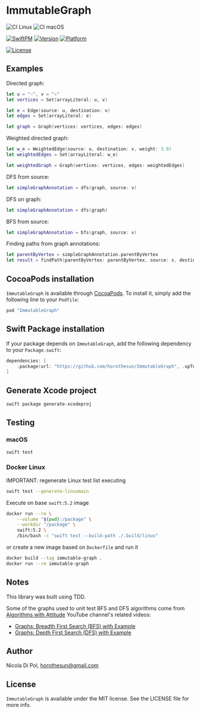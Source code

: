 # ImmutableGraph

![CI Linux](https://github.com/horothesun/ImmutableGraph/workflows/CI%20Linux/badge.svg)
![CI macOS](https://github.com/horothesun/ImmutableGraph/workflows/CI%20macOS/badge.svg)

[![SwiftPM](https://img.shields.io/badge/SwiftPM-Compatible-brightgreen.svg)](https://swift.org/package-manager/)
[![Version](https://img.shields.io/cocoapods/v/ImmutableGraph.svg?style=flat)](http://cocoapods.org/pods/ImmutableGraph)
[![Platform](https://img.shields.io/cocoapods/p/ImmutableGraph.svg?style=flat)](http://cocoapods.org/pods/ImmutableGraph)

[![License](https://img.shields.io/cocoapods/l/ImmutableGraph.svg?style=flat)](http://cocoapods.org/pods/ImmutableGraph)

## Examples

Directed graph:

```swift
let u = "☝️", v = "✌️"
let vertices = Set(arrayLiteral: u, v)

let e = Edge(source: u, destination: v)
let edges = Set(arrayLiteral: e)

let graph = Graph(vertices: vertices, edges: edges)
```

Weighted directed graph:

```swift
let w_e = WeightedEdge(source: u, destination: v, weight: 3.9)
let weightedEdges = Set(arrayLiteral: w_e)

let weightedGraph = Graph(vertices: vertices, edges: weightedEdges)
```

DFS from source:

```swift
let simpleGraphAnnotation = dfs(graph, source: v)
```

DFS on graph:

```swift
let simpleGraphAnnotation = dfs(graph)
```

BFS from source:

```swift
let simpleGraphAnnotation = bfs(graph, source: v)
```

Finding paths from graph annotations:

```swift
let parentByVertex = simpleGraphAnnotation.parentByVertex
let result = findPath(parentByVertex: parentByVertex, source: s, destination: d)
```

## CocoaPods installation

`ImmutableGraph` is available through [CocoaPods](http://cocoapods.org). To install it, simply add the following line to your `Podfile`:

```ruby
pod "ImmutableGraph"
```

## Swift Package installation

If your package depends on `ImmutableGraph`, add the following dependency to your `Package.swift`:

```swift
dependencies: [
    .package(url: "https://github.com/horothesun/ImmutableGraph", .upToNextMinor(from: "0.1.0"))
]
```

## Generate Xcode project

```bash
swift package generate-xcodeproj
```

## Testing

### macOS

```bash
swift test
```

### Docker Linux

IMPORTANT: regenerate Linux test list executing

```bash
swift test --generate-linuxmain
```

Execute on base `swift:5.2` image

```bash
docker run --rm \
    --volume "$(pwd):/package" \
    --workdir "/package" \
    swift:5.2 \
    /bin/bash -c "swift test --build-path ./.build/linux"
```

or create a new image based on `Dockerfile` and run it

```bash
docker build --tag immutable-graph .
docker run --rm immutable-graph
```

## Notes

This library was built using TDD.

Some of the graphs used to unit test BFS and DFS algorithms come from [Algorithms with Attitude](https://www.youtube.com/channel/UCUGQA2H6AXFolADHf9mBb4Q) YouTube channel's related videos:

* [Graphs: Breadth First Search (BFS) with Example](https://www.youtube.com/watch?v=ls4cHglfc0g)
* [Graphs: Depth First Search (DFS) with Example](https://www.youtube.com/watch?v=qH-mHxkoK0Q)

## Author

Nicola Di Pol, horothesun@gmail.com


## License

`ImmutableGraph` is available under the MIT license. See the LICENSE file for more info.
